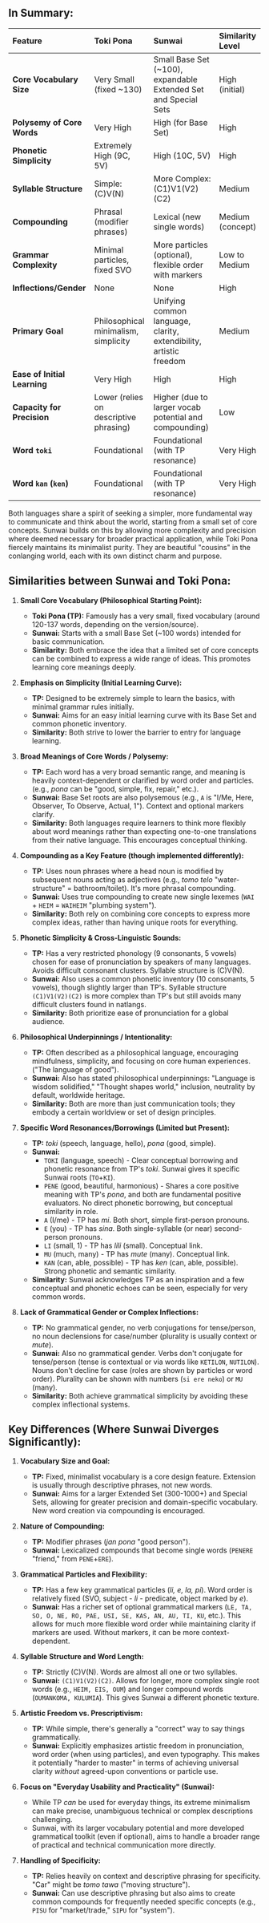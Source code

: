 
## In Summary:

| Feature                      | Toki Pona                                       | Sunwai                                                                 | Similarity Level |
| :--------------------------- | :---------------------------------------------- | :--------------------------------------------------------------------- | :--------------- |
| **Core Vocabulary Size**     | Very Small (fixed ~130)                         | Small Base Set (~100), expandable Extended Set and Special Sets        | High (initial)   |
| **Polysemy of Core Words**   | Very High                                       | High (for Base Set)                                                    | High             |
| **Phonetic Simplicity**      | Extremely High (9C, 5V)                         | High (10C, 5V)                                                         | High             |
| **Syllable Structure**       | Simple: (C)V(N)                                 | More Complex: (C1)V1(V2)(C2)                                           | Medium           |
| **Compounding**              | Phrasal (modifier phrases)                      | Lexical (new single words)                                             | Medium (concept) |
| **Grammar Complexity**       | Minimal particles, fixed SVO                    | More particles (optional), flexible order with markers                 | Low to Medium    |
| **Inflections/Gender**       | None                                            | None                                                                   | High             |
| **Primary Goal**             | Philosophical minimalism, simplicity            | Unifying common language, clarity, extendibility, artistic freedom     | Medium           |
| **Ease of Initial Learning** | Very High                                       | High                                                                   | High             |
| **Capacity for Precision**   | Lower (relies on descriptive phrasing)          | Higher (due to larger vocab potential and compounding)                 | Low              |
| **Word `toki`**              | Foundational                                    | Foundational (with TP resonance)                                       | Very High        |
| **Word `kan` (`ken`)**       | Foundational                                    | Foundational (with TP resonance)                                       | Very High        |

Both languages share a spirit of seeking a simpler, more fundamental way to communicate and think about the world, starting from a small set of core concepts. Sunwai builds on this by allowing more complexity and precision where deemed necessary for broader practical application, while Toki Pona fiercely maintains its minimalist purity. They are beautiful "cousins" in the conlanging world, each with its own distinct charm and purpose.

## Similarities between Sunwai and Toki Pona:

1.  **Small Core Vocabulary (Philosophical Starting Point):**
    *   **Toki Pona (TP):** Famously has a very small, fixed vocabulary (around 120-137 words, depending on the version/source).
    *   **Sunwai:** Starts with a small Base Set (~100 words) intended for basic communication.
    *   **Similarity:** Both embrace the idea that a limited set of core concepts can be combined to express a wide range of ideas. This promotes learning core meanings deeply.

2.  **Emphasis on Simplicity (Initial Learning Curve):**
    *   **TP:** Designed to be extremely simple to learn the basics, with minimal grammar rules initially.
    *   **Sunwai:** Aims for an easy initial learning curve with its Base Set and common phonetic inventory.
    *   **Similarity:** Both strive to lower the barrier to entry for language learning.

3.  **Broad Meanings of Core Words / Polysemy:**
    *   **TP:** Each word has a very broad semantic range, and meaning is heavily context-dependent or clarified by word order and particles. (e.g., *pona* can be "good, simple, fix, repair," etc.).
    *   **Sunwai:** Base Set roots are also polysemous (e.g., `A` is "I/Me, Here, Observer, To Observe, Actual, 1"). Context and optional markers clarify.
    *   **Similarity:** Both languages require learners to think more flexibly about word meanings rather than expecting one-to-one translations from their native language. This encourages conceptual thinking.

4.  **Compounding as a Key Feature (though implemented differently):**
    *   **TP:** Uses noun phrases where a head noun is modified by subsequent nouns acting as adjectives (e.g., *tomo telo* "water-structure" = bathroom/toilet). It's more phrasal compounding.
    *   **Sunwai:** Uses true compounding to create new single lexemes (`WAI` + `HEIM` = `WAIHEIM` "plumbing system").
    *   **Similarity:** Both rely on combining core concepts to express more complex ideas, rather than having unique roots for everything.

5.  **Phonetic Simplicity & Cross-Linguistic Sounds:**
    *   **TP:** Has a very restricted phonology (9 consonants, 5 vowels) chosen for ease of pronunciation by speakers of many languages. Avoids difficult consonant clusters. Syllable structure is (C)V(N).
    *   **Sunwai:** Also uses a common phonetic inventory (10 consonants, 5 vowels), though slightly larger than TP's. Syllable structure `(C1)V1(V2)(C2)` is more complex than TP's but still avoids many difficult clusters found in natlangs.
    *   **Similarity:** Both prioritize ease of pronunciation for a global audience.

6.  **Philosophical Underpinnings / Intentionality:**
    *   **TP:** Often described as a philosophical language, encouraging mindfulness, simplicity, and focusing on core human experiences. ("The language of good").
    *   **Sunwai:** Also has stated philosophical underpinnings: "Language is wisdom solidified," "Thought shapes world," inclusion, neutrality by default, worldwide heritage.
    *   **Similarity:** Both are more than just communication tools; they embody a certain worldview or set of design principles.

7.  **Specific Word Resonances/Borrowings (Limited but Present):**
    *   **TP:** *toki* (speech, language, hello), *pona* (good, simple).
    *   **Sunwai:**
        *   `TOKI` (language, speech) - Clear conceptual borrowing and phonetic resonance from TP's *toki*. Sunwai gives it specific Sunwai roots (`TO`+`KI`).
        *   `PENE` (good, beautiful, harmonious) - Shares a core positive meaning with TP's *pona*, and both are fundamental positive evaluators. No direct phonetic borrowing, but conceptual similarity in role.
        *   `A` (I/me) - TP has *mi*. Both short, simple first-person pronouns.
        *   `E` (you) - TP has *sina*. Both single-syllable (or near) second-person pronouns.
        *   `LI` (small, 1) - TP has *lili* (small). Conceptual link.
        *   `MU` (much, many) - TP has *mute* (many). Conceptual link.
        *   `KAN` (can, able, possible) - TP has *ken* (can, able, possible). Strong phonetic and semantic similarity.
    *   **Similarity:** Sunwai acknowledges TP as an inspiration and a few conceptual and phonetic echoes can be seen, especially for very common words.

8.  **Lack of Grammatical Gender or Complex Inflections:**
    *   **TP:** No grammatical gender, no verb conjugations for tense/person, no noun declensions for case/number (plurality is usually context or *mute*).
    *   **Sunwai:** Also no grammatical gender. Verbs don't conjugate for tense/person (tense is contextual or via words like `KETILON`, `NUTILON`). Nouns don't decline for case (roles are shown by particles or word order). Plurality can be shown with numbers (`si ere neko`) or `MU` (many).
    *   **Similarity:** Both achieve grammatical simplicity by avoiding these complex inflectional systems.

## Key Differences (Where Sunwai Diverges Significantly):

1.  **Vocabulary Size and Goal:**
    *   **TP:** Fixed, minimalist vocabulary is a core design feature. Extension is usually through descriptive phrases, not new words.
    *   **Sunwai:** Aims for a larger Extended Set (300-1000+) and Special Sets, allowing for greater precision and domain-specific vocabulary. New word creation via compounding is encouraged.

2.  **Nature of Compounding:**
    *   **TP:** Modifier phrases (*jan pona* "good person").
    *   **Sunwai:** Lexicalized compounds that become single words (`PENERE` "friend," from `PENE`+`ERE`).

3.  **Grammatical Particles and Flexibility:**
    *   **TP:** Has a few key grammatical particles (*li, e, la, pi*). Word order is relatively fixed (SVO, subject - *li* - predicate, object marked by *e*).
    *   **Sunwai:** Has a richer set of optional grammatical markers (`LE, TA, SO, O, NE, RO, PAE, USI, SE, KAS, AN, AU, TI, KU`, etc.). This allows for much more flexible word order while maintaining clarity if markers are used. Without markers, it can be more context-dependent.

4.  **Syllable Structure and Word Length:**
    *   **TP:** Strictly (C)V(N). Words are almost all one or two syllables.
    *   **Sunwai:** `(C1)V1(V2)(C2)`. Allows for longer, more complex single root words (e.g., `HEIM, EIS, OUM`) and longer compound words (`OUMANKOMA, KULUMIA`). This gives Sunwai a different phonetic texture.

5.  **Artistic Freedom vs. Prescriptivism:**
    *   **TP:** While simple, there's generally a "correct" way to say things grammatically.
    *   **Sunwai:** Explicitly emphasizes artistic freedom in pronunciation, word order (when using particles), and even typography. This makes it potentially "harder to master" in terms of achieving universal clarity *without* agreed-upon conventions or particle use.

6.  **Focus on "Everyday Usability and Practicality" (Sunwai):**
    *   While TP *can* be used for everyday things, its extreme minimalism can make precise, unambiguous technical or complex descriptions challenging.
    *   Sunwai, with its larger vocabulary potential and more developed grammatical toolkit (even if optional), aims to handle a broader range of practical and technical communication more directly.

7.  **Handling of Specificity:**
    *   **TP:** Relies heavily on context and descriptive phrasing for specificity. "Car" might be *tomo tawa* ("moving structure").
    *   **Sunwai:** Can use descriptive phrasing but also aims to create common compounds for frequently needed specific concepts (e.g., `PISU` for "market/trade," `SIPU` for "system").
